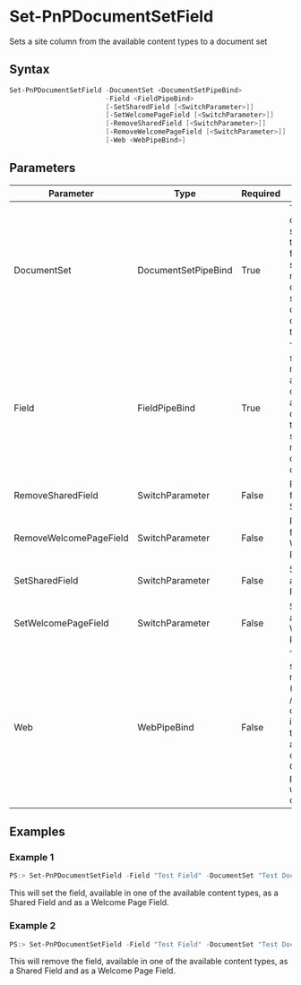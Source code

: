 # Set-PnPDocumentSetField
Sets a site column from the available content types to a document set
## Syntax
```powershell
Set-PnPDocumentSetField -DocumentSet <DocumentSetPipeBind>
                        -Field <FieldPipeBind>
                        [-SetSharedField [<SwitchParameter>]]
                        [-SetWelcomePageField [<SwitchParameter>]]
                        [-RemoveSharedField [<SwitchParameter>]]
                        [-RemoveWelcomePageField [<SwitchParameter>]]
                        [-Web <WebPipeBind>]
```


## Parameters
Parameter|Type|Required|Description
---------|----|--------|-----------
|DocumentSet|DocumentSetPipeBind|True|The document set in which to set the field. Either specify a name, a document set template object, an id, or a content type object|
|Field|FieldPipeBind|True|The field to set. The field needs to be available in one of the available content types. Either specify a name, an id or a field object|
|RemoveSharedField|SwitchParameter|False|Removes the field as a Shared Field|
|RemoveWelcomePageField|SwitchParameter|False|Removes the field as a Welcome Page Field|
|SetSharedField|SwitchParameter|False|Set the field as a Shared Field|
|SetWelcomePageField|SwitchParameter|False|Set the field as a Welcome Page field|
|Web|WebPipeBind|False|The GUID, server relative url (i.e. /sites/team1) or web instance of the web to apply the command to. Omit this parameter to use the current web.|
## Examples

### Example 1
```powershell
PS:> Set-PnPDocumentSetField -Field "Test Field" -DocumentSet "Test Document Set" -SetSharedField -SetWelcomePageField
```
This will set the field, available in one of the available content types, as a Shared Field and as a Welcome Page Field.

### Example 2
```powershell
PS:> Set-PnPDocumentSetField -Field "Test Field" -DocumentSet "Test Document Set" -RemoveSharedField -RemoveWelcomePageField
```
This will remove the field, available in one of the available content types, as a Shared Field and as a Welcome Page Field.
